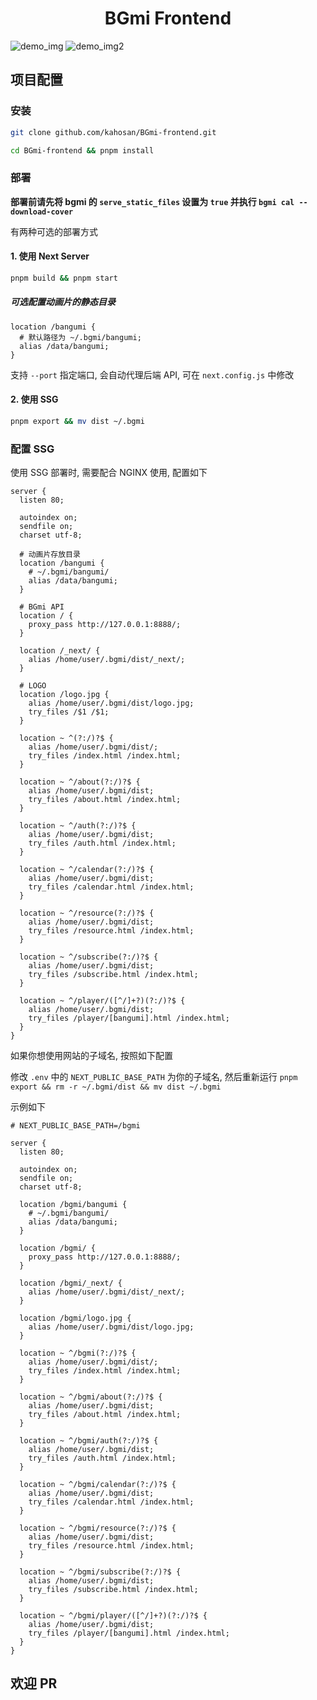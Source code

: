 <h1 align="center">BGmi Frontend</h1>

![demo_img](.github/images/example.png)
![demo_img2](.github/images/example2.png)

## 项目配置

### 安装

```bash
git clone github.com/kahosan/BGmi-frontend.git

cd BGmi-frontend && pnpm install
```

### 部署

**部署前请先将 bgmi 的 `serve_static_files` 设置为 `true` 并执行 `bgmi cal --download-cover`**

有两种可选的部署方式

#### 1. 使用 Next Server

```bash
pnpm build && pnpm start
```

##### 可选配置动画片的静态目录

```nginx
location /bangumi {
  # 默认路径为 ~/.bgmi/bangumi;
  alias /data/bangumi;
}
```

支持 `--port` 指定端口, 会自动代理后端 API, 可在 `next.config.js` 中修改

#### 2. 使用 SSG

```bash
pnpm export && mv dist ~/.bgmi
```

### 配置 SSG

使用 SSG 部署时, 需要配合 NGINX 使用, 配置如下

```nginx
server {
  listen 80;

  autoindex on;
  sendfile on;
  charset utf-8;

  # 动画片存放目录
  location /bangumi {
    # ~/.bgmi/bangumi/
    alias /data/bangumi;
  }

  # BGmi API
  location / {
    proxy_pass http://127.0.0.1:8888/;
  }

  location /_next/ {
    alias /home/user/.bgmi/dist/_next/;
  }

  # LOGO
  location /logo.jpg {
    alias /home/user/.bgmi/dist/logo.jpg;
    try_files /$1 /$1;
  }

  location ~ ^(?:/)?$ {
    alias /home/user/.bgmi/dist/;
    try_files /index.html /index.html;
  }

  location ~ ^/about(?:/)?$ {
    alias /home/user/.bgmi/dist;
    try_files /about.html /index.html;
  }

  location ~ ^/auth(?:/)?$ {
    alias /home/user/.bgmi/dist;
    try_files /auth.html /index.html;
  }

  location ~ ^/calendar(?:/)?$ {
    alias /home/user/.bgmi/dist;
    try_files /calendar.html /index.html;
  }

  location ~ ^/resource(?:/)?$ {
    alias /home/user/.bgmi/dist;
    try_files /resource.html /index.html;
  }

  location ~ ^/subscribe(?:/)?$ {
    alias /home/user/.bgmi/dist;
    try_files /subscribe.html /index.html;
  }

  location ~ ^/player/([^/]+?)(?:/)?$ {
    alias /home/user/.bgmi/dist;
    try_files /player/[bangumi].html /index.html;
  }
}
```

如果你想使用网站的子域名, 按照如下配置

修改 `.env` 中的 `NEXT_PUBLIC_BASE_PATH` 为你的子域名, 然后重新运行 `pnpm export && rm -r ~/.bgmi/dist && mv dist ~/.bgmi`

示例如下

```nginx
# NEXT_PUBLIC_BASE_PATH=/bgmi

server {
  listen 80;

  autoindex on;
  sendfile on;
  charset utf-8;

  location /bgmi/bangumi {
    # ~/.bgmi/bangumi/
    alias /data/bangumi;
  }

  location /bgmi/ {
    proxy_pass http://127.0.0.1:8888/;
  }

  location /bgmi/_next/ {
    alias /home/user/.bgmi/dist/_next/;
  }

  location /bgmi/logo.jpg {
    alias /home/user/.bgmi/dist/logo.jpg;
  }

  location ~ ^/bgmi(?:/)?$ {
    alias /home/user/.bgmi/dist/;
    try_files /index.html /index.html;
  }

  location ~ ^/bgmi/about(?:/)?$ {
    alias /home/user/.bgmi/dist;
    try_files /about.html /index.html;
  }

  location ~ ^/bgmi/auth(?:/)?$ {
    alias /home/user/.bgmi/dist;
    try_files /auth.html /index.html;
  }

  location ~ ^/bgmi/calendar(?:/)?$ {
    alias /home/user/.bgmi/dist;
    try_files /calendar.html /index.html;
  }

  location ~ ^/bgmi/resource(?:/)?$ {
    alias /home/user/.bgmi/dist;
    try_files /resource.html /index.html;
  }

  location ~ ^/bgmi/subscribe(?:/)?$ {
    alias /home/user/.bgmi/dist;
    try_files /subscribe.html /index.html;
  }

  location ~ ^/bgmi/player/([^/]+?)(?:/)?$ {
    alias /home/user/.bgmi/dist;
    try_files /player/[bangumi].html /index.html;
  }
}
```

## 欢迎 PR

